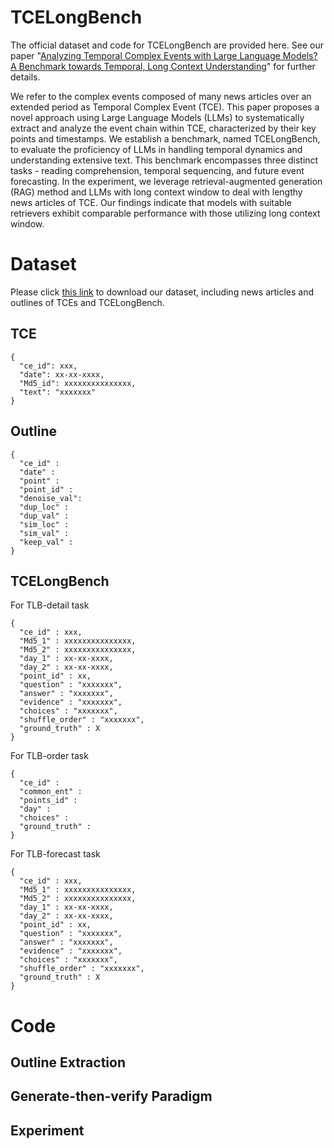 # TCELongBench

The official dataset and code for TCELongBench are provided here. See our paper "[Analyzing Temporal Complex Events with Large Language Models? A Benchmark towards Temporal, Long Context Understanding](https://arxiv.org/abs/2406.02472)" for further details.

We refer to the complex events composed of many news articles over an extended period as Temporal Complex Event (TCE). This paper proposes a novel approach using Large Language Models (LLMs) to systematically extract and analyze the event chain within TCE, characterized by their key points and timestamps. We establish a benchmark, named TCELongBench, to evaluate the proficiency of LLMs in handling temporal dynamics and understanding extensive text. This benchmark encompasses three distinct tasks - reading comprehension, temporal sequencing, and future event forecasting. In the experiment, we leverage retrieval-augmented generation (RAG) method and LLMs with long context window to deal with lengthy news articles of TCE. Our findings indicate that models with suitable retrievers exhibit comparable performance with those utilizing long context window.

# Dataset

Please click [this link](https://drive.google.com/drive/folders/1sca15cVDE9zkersh2kT510HPwtgCakp6?usp=sharing) to download our dataset, including news articles and outlines of TCEs and TCELongBench.

## TCE

```
{
  "ce_id": xxx,
  "date": xx-xx-xxxx,
  "Md5_id": xxxxxxxxxxxxxxx,
  "text": "xxxxxxx"
}
```

## Outline

```
{
  "ce_id" :
  "date" :
  "point" :
  "point_id" :
  "denoise_val":
  "dup_loc" :
  "dup_val" :
  "sim_loc" :
  "sim_val" :
  "keep_val" :
}
```

## TCELongBench

For TLB-detail task
```
{
  "ce_id" : xxx,
  "Md5_1" : xxxxxxxxxxxxxxx,
  "Md5_2" : xxxxxxxxxxxxxxx,
  "day_1" : xx-xx-xxxx,
  "day_2" : xx-xx-xxxx,
  "point_id" : xx,
  "question" : "xxxxxxx",
  "answer" : "xxxxxxx",
  "evidence" : "xxxxxxx",
  "choices" : "xxxxxxx",
  "shuffle_order" : "xxxxxxx",
  "ground_truth" : X
}
```

For TLB-order task
```
{
  "ce_id" :
  "common_ent" :
  "points_id" :
  "day" :
  "choices" :
  "ground_truth" :
}
```

For TLB-forecast task
```
{
  "ce_id" : xxx,
  "Md5_1" : xxxxxxxxxxxxxxx,
  "Md5_2" : xxxxxxxxxxxxxxx,
  "day_1" : xx-xx-xxxx,
  "day_2" : xx-xx-xxxx,
  "point_id" : xx,
  "question" : "xxxxxxx",
  "answer" : "xxxxxxx",
  "evidence" : "xxxxxxx",
  "choices" : "xxxxxxx",
  "shuffle_order" : "xxxxxxx",
  "ground_truth" : X
}
```

# Code

## Outline Extraction

## Generate-then-verify Paradigm

## Experiment


